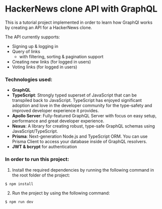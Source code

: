 # HackerNews clone API with GraphQL

This is a tutorial project implemented in order to learn how GraphQl works by creating an API for a HackerNews clone.

The API currently supports:
* Signing up & logging in
* Query of links
  * with filtering, sorting & pagination support
* Creating new links (for logged in users)
* Voting links (for logged in users)


### Technologies used:

* **GraphQL**
* **TypeScript**: Strongly typed superset of JavaScript that can be transpiled back to JavaScript. TypeScript has enjoyed significant adoption and love in the developer community for the type-safety and improved developer experience it provides.
* **Apollo Server**: Fully-featured GraphQL Server with focus on easy setup, performance and great developer experience.
* **Nexus**: A library for creating robust, type-safe GraphQL schemas using JavaScript/TypeScript.
* **Prisma**: Next-generation Node.js and TypeScript ORM. You can use Prisma Client to access your database inside of GraphQL resolvers.
* **JWT & bcrypt** for authentication

### In order to run this project:

1. Install the required dependencies by running the following command in the root folder of the project:
```
$ npm install
```
2. Run the project by using the following command:
```
$ npm run dev
```
